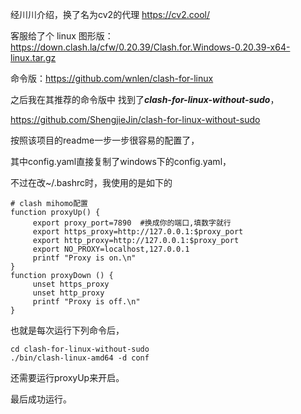

经川川介绍，换了名为cv2的代理 https://cv2.cool/



客服给了个
linux
图形版：https://down.clash.la/cfw/0.20.39/Clash.for.Windows-0.20.39-x64-linux.tar.gz

命令版：https://github.com/wnlen/clash-for-linux



之后我在其推荐的命令版中 找到了***clash-for-linux-without-sudo***，

https://github.com/ShengjieJin/clash-for-linux-without-sudo

按照该项目的readme一步一步很容易的配置了，

其中config.yaml直接复制了windows下的config.yaml，

不过在改~/.bashrc时，我使用的是如下的

```shell
# clash mihomo配置
function proxyUp() {
	 export proxy_port=7890  #换成你的端口,填数字就行
	 export https_proxy=http://127.0.0.1:$proxy_port
	 export http_proxy=http://127.0.0.1:$proxy_port
	 export NO_PROXY=localhost,127.0.0.1
     printf "Proxy is on.\n"
}
function proxyDown () {
     unset https_proxy
	 unset http_proxy
	 printf "Proxy is off.\n"
}
```

也就是每次运行下列命令后，

```shell
cd clash-for-linux-without-sudo
./bin/clash-linux-amd64 -d conf
```

 还需要运行proxyUp来开启。

最后成功运行。

